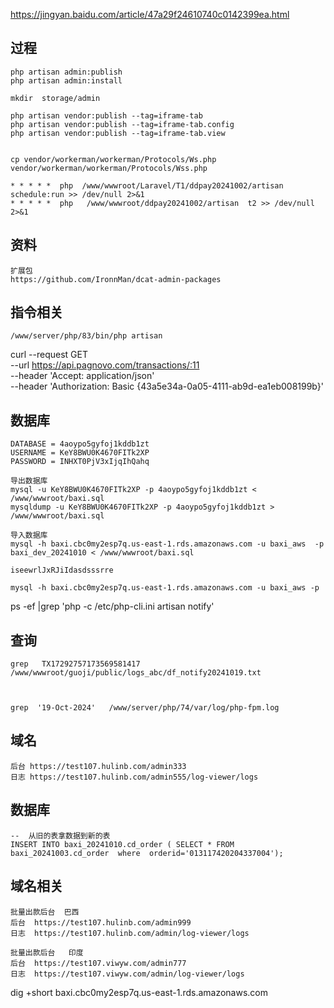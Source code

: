 https://jingyan.baidu.com/article/47a29f24610740c0142399ea.html


## 过程
````   
php artisan admin:publish
php artisan admin:install

mkdir  storage/admin

php artisan vendor:publish --tag=iframe-tab
php artisan vendor:publish --tag=iframe-tab.config
php artisan vendor:publish --tag=iframe-tab.view


cp vendor/workerman/workerman/Protocols/Ws.php
vendor/workerman/workerman/Protocols/Wss.php

* * * * *  php  /www/wwwroot/Laravel/T1/ddpay20241002/artisan schedule:run >> /dev/null 2>&1
* * * * *  php   /www/wwwroot/ddpay20241002/artisan  t2 >> /dev/null 2>&1
````

##  资料
````   
扩展包
https://github.com/IronnMan/dcat-admin-packages
````

##  指令相关
````   
/www/server/php/83/bin/php artisan 
````
curl --request GET \
--url https://api.pagnovo.com/transactions/:11 \
--header 'Accept: application/json' \
--header 'Authorization: Basic {43a5e34a-0a05-4111-ab9d-ea1eb008199b}'


##  数据库
````   
DATABASE = 4aoypo5gyfoj1kddb1zt
USERNAME = KeY8BWU0K4670FITk2XP
PASSWORD = INHXT0PjV3xIjqIhQahq

导出数据库
mysql -u KeY8BWU0K4670FITk2XP -p 4aoypo5gyfoj1kddb1zt <  /www/wwwroot/baxi.sql
mysqldump -u KeY8BWU0K4670FITk2XP -p 4aoypo5gyfoj1kddb1zt >  /www/wwwroot/baxi.sql

导入数据库
mysql -h baxi.cbc0my2esp7q.us-east-1.rds.amazonaws.com -u baxi_aws  -p baxi_dev_20241010 < /www/wwwroot/baxi.sql

iseewrlJxRJiIdasdsssrre

mysql -h baxi.cbc0my2esp7q.us-east-1.rds.amazonaws.com -u baxi_aws -p

````

ps -ef |grep 'php -c /etc/php-cli.ini artisan notify'

## 查询
````   
grep   TX17292757173569581417   /www/wwwroot/guoji/public/logs_abc/df_notify20241019.txt



grep  '19-Oct-2024'   /www/server/php/74/var/log/php-fpm.log

````
## 域名
````   
后台 https://test107.hulinb.com/admin333
日志 https://test107.hulinb.com/admin555/log-viewer/logs
````

##  数据库
````  
--  从旧的表拿数据到新的表
INSERT INTO baxi_20241010.cd_order ( SELECT * FROM   baxi_20241003.cd_order  where  orderid='013117420204337004');

````

## 域名相关
````   
批量出款后台  巴西
后台  https://test107.hulinb.com/admin999  
日志  https://test107.hulinb.com/admin/log-viewer/logs

批量出款后台   印度
后台  https://test107.viwyw.com/admin777  
日志  https://test107.viwyw.com/admin/log-viewer/logs
````


dig +short baxi.cbc0my2esp7q.us-east-1.rds.amazonaws.com

